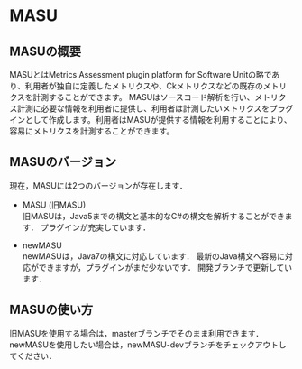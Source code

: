 # MASU

## MASUの概要
MASUとはMetrics Assessment plugin platform for Software Unitの略であり、利用者が独自に定義したメトリクスや、Ckメトリクスなどの既存のメトリクスを計測することができます。
MASUはソースコード解析を行い、メトリクス計測に必要な情報を利用者に提供し、利用者は計測したいメトリクスをプラグインとして作成します。利用者はMASUが提供する情報を利用することにより、容易にメトリクスを計測することができます。

## MASUのバージョン
現在，MASUには2つのバージョンが存在します．

* MASU (旧MASU)  
旧MASUは，Java5までの構文と基本的なC#の構文を解析することができます．
プラグインが充実しています．

* newMASU  
newMASUは，Java7の構文に対応しています．
最新のJava構文へ容易に対応ができますが，プラグインがまだ少ないです．
開発ブランチで更新しています．

## MASUの使い方
旧MASUを使用する場合は，masterブランチでそのまま利用できます．
newMASUを使用したい場合は，newMASU-devブランチをチェックアウトしてください．
